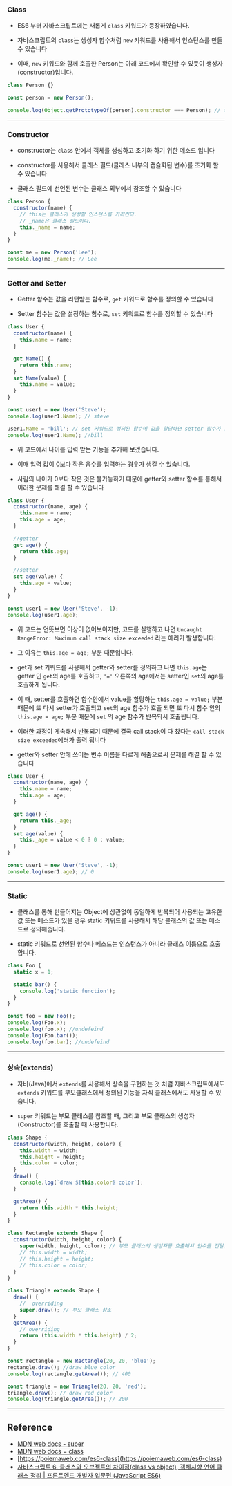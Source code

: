 ### Class

- ES6 부터 자바스크립트에는 새롭게 `class` 키워드가 등장하였습니다.

- 자바스크립트의 `class`는 생성자 함수처럼 `new` 키워드를 사용해서 인스턴스를 만들 수 있습니다

- 이때, `new` 키워드와 함께 호출한 Person는 아래 코드에서 확인할 수 있듯이 생성자(constructor)입니다.

```javascript
class Person {}

const person = new Person();

console.log(Object.getPrototypeOf(person).constructor === Person); // true
```

---

### Constructor

- constructor는 `class` 안에서 객체를 생성하고 초기화 하기 위한 메소드 입니다

- constructor를 사용해서 클래스 필드(클래스 내부의 캡슐화된 변수)를 초기화 할 수 있습니다

- 클래스 필드에 선언된 변수는 클래스 외부에서 참조할 수 있습니다

```javascript
class Person {
  constructor(name) {
    // this는 클래스가 생성할 인스턴스를 가리킨다.
    // _name은 클래스 필드이다.
    this._name = name;
  }
}

const me = new Person('Lee');
console.log(me._name); // Lee
```

---

### Getter and Setter

- Getter 함수는 값을 리턴받는 함수로, `get` 키워드로 함수를 정의할 수 있습니다

- Setter 함수는 값을 설정하는 함수로, `set` 키워드로 함수를 정의할 수 있습니다

```javascript
class User {
  constructor(name) {
    this.name = name;
  }

  get Name() {
    return this.name;
  }
  set Name(value) {
    this.name = value;
  }
}

const user1 = new User('Steve');
console.log(user1.Name); // steve

user1.Name = 'bill'; // set 키워드로 정의된 함수에 값을 할당하면 setter 함수가 호출된다
console.log(user1.Name); //bill
```

- 위 코드에서 나이를 입력 받는 기능을 추가해 보겠습니다.

- 이때 입력 값이 0보다 작은 음수를 입력하는 경우가 생길 수 있습니다.

- 사람의 나이가 0보다 작은 것은 불가능하기 때문에 getter와 setter 함수를 통해서 이러한 문제를 해결 할 수 있습니다

```javascript
class User {
  constructor(name, age) {
    this.name = name;
    this.age = age;
  }

  //getter
  get age() {
    return this.age;
  }

  //setter
  set age(value) {
    this.age = value;
  }
}

const user1 = new User('Steve', -1);
console.log(user1.age);
```

- 위 코드는 언뜻보면 이상이 없어보이지만, 코드를 실행하고 나면 `Uncaught RangeError: Maximum call stack size exceeded` 라는 에러가 발생합니다.

- 그 이유는 `this.age = age;` 부분 때문입니다.

- get과 set 키워드를 사용해서 getter와 setter를 정의하고 나면 `this.age`는 getter 인 `get`의 age를 호출하고, `'='` 오른쪽의 age에서는 setter인 `set`의 age를 호출하게 됩니다.

- 이 때, setter를 호출하면 함수안에서 value를 할당하는 `this.age = value;` 부분 때문에 또 다시 setter가 호출되고 `set`의 age 함수가 호출 되면 또 다시 함수 안의 `this.age = age;` 부분 때문에 `set` 의 age 함수가 반복되서 호출됩니다.

- 이러한 과정이 계속해서 반복되기 때문에 결국 call stack이 다 찼다는 `call stack size exceeded`에러가 출력 됩니다

- getter와 setter 안에 쓰이는 변수 이름을 다르게 해줌으로써 문제를 해결 할 수 있습니다

```javascript
class User {
  constructor(name, age) {
    this.name = name;
    this.age = age;
  }

  get age() {
    return this._age;
  }
  set age(value) {
    this._age = value < 0 ? 0 : value;
  }
}

const user1 = new User('Steve', -1);
console.log(user1.age); // 0
```

---

### Static

- 클래스를 통해 만들어지는 Object에 상관없이 동일하게 반복되어 사용되는 고유한 값 또는 메소드가 있을 경우 static 키워드를 사용해서 해당 클래스의 값 또는 메소드로 정의해줍니다.

- static 키워드로 선언된 함수나 메소드는 인스턴스가 아니라 클래스 이름으로 호출합니다.

```javascript
class Foo {
  static x = 1;

  static bar() {
    console.log('static function');
  }
}

const foo = new Foo();
console.log(Foo.x);
console.log(foo.x); //undefeind
console.log(Foo.bar());
console.log(foo.bar); //undefeind
```

---

### 상속(extends)

- 자바(Java)에서 `extends`를 사용해서 상속을 구현하는 것 처럼 자바스크립트에서도 `extends` 키워드를 부모클래스에서 정의된 기능을 자식 클래스에서도 사용할 수 있습니다.

- `super` 키워드는 부모 클래스를 참조할 때, 그리고 부모 클래스의 생성자(Constructor)를 호출할 때 사용합니다.

```javascript
class Shape {
  constructor(width, height, color) {
    this.width = width;
    this.height = height;
    this.color = color;
  }
  draw() {
    console.log(`draw ${this.color} color`);
  }

  getArea() {
    return this.width * this.height;
  }
}

class Rectangle extends Shape {
  constructor(width, height, color) {
    super(width, height, color); // 부모 클래스의 생성자를 호출해서 인수를 전달한다
    // this.width = width;
    // this.height = height;
    // this.color = color;
  }
}

class Triangle extends Shape {
  draw() {
    //  overriding
    super.draw(); // 부모 클래스 참조
  }
  getArea() {
    // overriding
    return (this.width * this.height) / 2;
  }
}

const rectangle = new Rectangle(20, 20, 'blue');
rectangle.draw(); //draw blue color
console.log(rectangle.getArea()); // 400

const triangle = new Triangle(20, 20, 'red');
triangle.draw(); // draw red color
console.log(triangle.getArea()); // 200
```

---

## Reference

- [MDN web docs - super](https://developer.mozilla.org/ko/docs/Web/JavaScript/Reference/Operators/super)
- [MDN web docs = class](https://developer.mozilla.org/ko/docs/Web/JavaScript/Reference/Classes)
- [https://poiemaweb.com/es6-class](https://poiemaweb.com/es6-class)
- [자바스크립트 6. 클래스와 오브젝트의 차이점(class vs object), 객체지향 언어 클래스 정리 | 프론트엔드 개발자 입문편 (JavaScript ES6)](https://www.youtube.com/watch?v=_DLhUBWsRtw&t=1224s)
